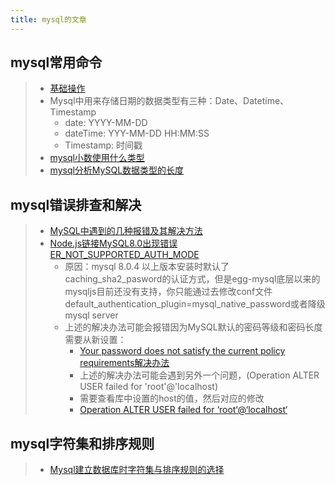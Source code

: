 ```yaml
---
title: mysql的文章
---
```


## mysql常用命令
> - [基础操作](https://blog.csdn.net/qq_38328378/article/details/80858073)
> - Mysql中用来存储日期的数据类型有三种：Date、Datetime、Timestamp
>   - date: YYYY-MM-DD
>   - dateTime: YYY-MM-DD HH:MM:SS
>   - Timestamp: 时间戳
> - [mysql小数使用什么类型](https://m.php.cn/article/485157.html)
> - [mysql分析MySQL数据类型的长度](https://blog.csdn.net/weixin_40008339/article/details/114327852)

## mysql错误排查和解决
> - [MySQL中遇到的几种报错及其解决方法](https://www.liuyixiang.com/post/16582.html)
> - [Node.js链接MySQL8.0出现错误 ER_NOT_SUPPORTED_AUTH_MODE](https://blog.csdn.net/tumobi/article/details/124164347)
>   - 原因：mysql 8.0.4 以上版本安装时默认了caching_sha2_pasword的认证方式，但是egg-mysql底层以来的mysqljs目前还没有支持，你只能通过去修改conf文件default_authentication_plugin=mysql_native_password或者降级mysql server
>   - 上述的解决办法可能会报错因为MySQL默认的密码等级和密码长度需要从新设置：
>       - [Your password does not satisfy the current policy requirements解决办法](https://blog.csdn.net/calistom/article/details/87939956)
>       - 上述的解决办法可能会遇到另外一个问题，(Operation ALTER USER failed for 'root'@'localhost)
>       - 需要查看库中设置的host的值，然后对应的修改
>       - [Operation ALTER USER failed for ‘root‘@‘localhost‘](https://blog.csdn.net/u012069313/article/details/123051399)

## mysql字符集和排序规则
> - [Mysql建立数据库时字符集与排序规则的选择](https://www.jianshu.com/p/f18f92370e8c)

